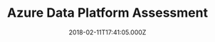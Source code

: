 ---
title: Azure Data Platform Assessment
date: 2018-02-11T17:41:05.000Z
description: >
  Stedin had just migrated his on-premises data warehouse (Oracle, Informatica) to a Big Data platform in Azure with HDInsights, Informatica, and SQL Server Managed Instance. After the migration, Stedin was struggling to keep the platform running. They asked for an assessment of the current solution. I was responsible for interviewing stakeholders, identifying the technical and organizational issues, and creating an improvement plan.
tags:
  - GoDataDriven
  - HDInsights
  - Informatica
  - SQL Server Managed Instance
  - Oracle
duration: 1
client: Stedin
role: Data & Analytics Consultant
weight: 2
---
